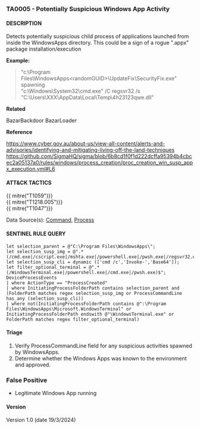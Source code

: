 ### TA0005 - Potentially Suspicious Windows App Activity

#### DESCRIPTION

Detects potentially suspicious child process of applications launched from inside the WindowsApps directory. This could be a sign of a rogue ".appx" package installation/execution

**Example:**

> "c:\\Program Files\\WindowsApps\<randomGUID>\\UpdateFix\\SecurityFix.exe" spawning <br>
> "c:\\Windows\\System32\\cmd.exe" /C regsvr32 /s "C:\\Users\\XXX\\AppData\\Local\\Temp\\4h23123qwe.dll" <br>

**Related**

BazarBackdoor
BazarLoader

**Reference**

https://www.cyber.gov.au/about-us/view-all-content/alerts-and-advisories/identifying-and-mitigating-living-off-the-land-techniques <br>
https://github.com/SigmaHQ/sigma/blob/6b8cd1f0f1d222dcffa95394b4cbcec2a05137a0/rules/windows/process_creation/proc_creation_win_susp_appx_execution.yml#L6 <br>

#### ATT&CK TACTICS

{{ mitre("T1059")}} <br>
{{ mitre("T1218.005")}} <br>
{{ mitre("T1047")}} <br>

Data Source(s): [Command](https://attack.mitre.org/datasources/DS0017/), [Process](https://attack.mitre.org/datasources/DS0009/)

#### SENTINEL RULE QUERY

```
let selection_parent = @"C:\Program Files\WindowsApps\";
let selection_susp_img = @".*(/cmd.exe|/cscript.exe|/mshta.exe|/powershell.exe|/pwsh.exe|/regsvr32.exe|/rundll32.exe|/wscript.exe)$"; 
let selection_susp_cli = dynamic (['cmd /c','Invoke-','Base64']);
let filter_optional_terminal = @".*(/WindowsTerminal.exe|/powershell.exe|/cmd.exe|/pwsh.exe)$"; 
DeviceProcessEvents
| where ActionType == "ProcessCreated"
| where InitiatingProcessFolderPath contains selection_parent and (FolderPath matches regex selection_susp_img or ProcessCommandLine has_any (selection_susp_cli))
| where not(InitiatingProcessFolderPath contains @":\Program Files\WindowsApps\Microsoft.WindowsTerminal" or InitiatingProcessFolderPath endswith @"\WindowsTerminal.exe" or FolderPath matches regex filter_optional_terminal)
```

#### Triage

1. Verify ProcessCommandLine field for any suspicious activities spawned by WindowsApps.
1. Determine whether the Windows Apps was known to the environment and approved.

### False Positive

- Legitimate Windows App running

#### Version

Version 1.0 (date 19/3/2024)
